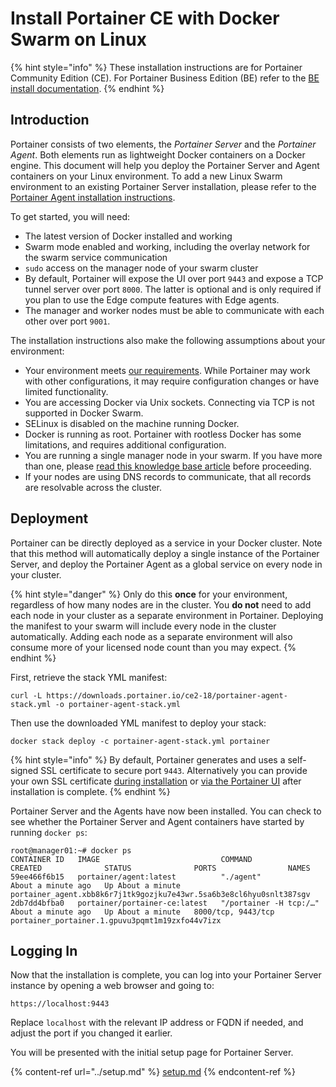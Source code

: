 # Install Portainer CE with Docker Swarm on Linux

{% hint style="info" %}
These installation instructions are for Portainer Community Edition (CE). For Portainer Business Edition (BE) refer to the [BE install documentation](../../../install/server/swarm/linux.md).
{% endhint %}

## Introduction <a href="#introduction" id="introduction"></a>

Portainer consists of two elements, the _Portainer Server_ and the _Portainer Agent_. Both elements run as lightweight Docker containers on a Docker engine. This document will help you deploy the Portainer Server and Agent containers on your Linux environment. To add a new Linux Swarm environment to an existing Portainer Server installation, please refer to the [Portainer Agent installation instructions](../../../../admin/environments/add/swarm/agent.md).

To get started, you will need:

* The latest version of Docker installed and working
* Swarm mode enabled and working, including the overlay network for the swarm service communication
* `sudo` access on the manager node of your swarm cluster
* By default, Portainer will expose the UI over port `9443` and expose a TCP tunnel server over port `8000`. The latter is optional and is only required if you plan to use the Edge compute features with Edge agents.
* The manager and worker nodes must be able to communicate with each other over port `9001`.

The installation instructions also make the following assumptions about your environment:

* Your environment meets [our requirements](../../../requirements-and-prerequisites.md). While Portainer may work with other configurations, it may require configuration changes or have limited functionality.
* You are accessing Docker via Unix sockets. Connecting via TCP is not supported in Docker Swarm.
* SELinux is disabled on the machine running Docker.
* Docker is running as root. Portainer with rootless Docker has some limitations, and requires additional configuration.
* You are running a single manager node in your swarm. If you have more than one, please [read this knowledge base article](https://portal.portainer.io/knowledge/how-can-i-ensure-portainers-configuration-is-retained) before proceeding.
* If your nodes are using DNS records to communicate, that all records are resolvable across the cluster.

## Deployment <a href="#deployment" id="deployment"></a>

Portainer can be directly deployed as a service in your Docker cluster. Note that this method will automatically deploy a single instance of the Portainer Server, and deploy the Portainer Agent as a global service on every node in your cluster.

{% hint style="danger" %}
Only do this **once** for your environment, regardless of how many nodes are in the cluster. You **do not** need to add each node in your cluster as a separate environment in Portainer. Deploying the manifest to your swarm will include every node in the cluster automatically. Adding each node as a separate environment will also consume more of your licensed node count than you may expect.
{% endhint %}

First, retrieve the stack YML manifest:

```
curl -L https://downloads.portainer.io/ce2-18/portainer-agent-stack.yml -o portainer-agent-stack.yml
```

Then use the downloaded YML manifest to deploy your stack:

```
docker stack deploy -c portainer-agent-stack.yml portainer
```

{% hint style="info" %}
By default, Portainer generates and uses a self-signed SSL certificate to secure port `9443`. Alternatively you can provide your own SSL certificate [during installation](../../../../advanced/ssl.md#using-your-own-ssl-certificate-on-docker-swarm) or [via the Portainer UI](../../../../admin/settings/#ssl-certificate) after installation is complete.
{% endhint %}

Portainer Server and the Agents have now been installed. You can check to see whether the Portainer Server and Agent containers have started by running `docker ps`:

```
root@manager01:~# docker ps
CONTAINER ID   IMAGE                           COMMAND                  CREATED              STATUS              PORTS                NAMES
59ee466f6b15   portainer/agent:latest          "./agent"                About a minute ago   Up About a minute                        portainer_agent.xbb8k6r7j1tk9gozjku7e43wr.5sa6b3e8cl6hyu0snlt387sgv
2db7dd4bfba0   portainer/portainer-ce:latest   "/portainer -H tcp:/…"   About a minute ago   Up About a minute   8000/tcp, 9443/tcp   portainer_portainer.1.gpuvu3pqmt1m19zxfo44v7izx
```

## Logging In <a href="#logging-in" id="logging-in"></a>

Now that the installation is complete, you can log into your Portainer Server instance by opening a web browser and going to:

```
https://localhost:9443
```

Replace `localhost` with the relevant IP address or FQDN if needed, and adjust the port if you changed it earlier.

You will be presented with the initial setup page for Portainer Server.

{% content-ref url="../setup.md" %}
[setup.md](../setup.md)
{% endcontent-ref %}
